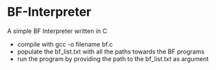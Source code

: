 # BF-Interpreter
A simple BF Interpreter written in C
- compile with gcc -o filename bf.c
- populate the bf\_list.txt with all the paths towards the BF programs
- run the program by providing the path to the bf\_list.txt as argument

